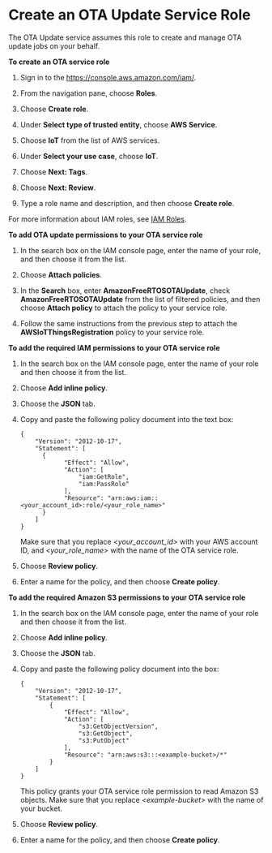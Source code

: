 # Create an OTA Update Service Role<a name="create-service-role"></a>

The OTA Update service assumes this role to create and manage OTA update jobs on your behalf\.<a name="create-service-role-steps"></a>

**To create an OTA service role**

1. Sign in to the [https://console\.aws\.amazon\.com/iam/](https://console.aws.amazon.com/iam/)\.

1. From the navigation pane, choose **Roles**\.

1. Choose **Create role**\.

1. Under **Select type of trusted entity**, choose **AWS Service**\.

1. Choose **IoT** from the list of AWS services\.

1. Under **Select your use case**, choose **IoT**\.

1. Choose **Next: Tags**\.

1. Choose **Next: Review**\.

1. Type a role name and description, and then choose **Create role**\.

For more information about IAM roles, see [IAM Roles](https://docs.aws.amazon.com/IAM/latest/UserGuide/id_roles.html)\.<a name="add-ota-permissions"></a>

**To add OTA update permissions to your OTA service role**

1. In the search box on the IAM console page, enter the name of your role, and then choose it from the list\.

1. Choose **Attach policies**\.

1. In the **Search** box, enter **AmazonFreeRTOSOTAUpdate**, check **AmazonFreeRTOSOTAUpdate** from the list of filtered policies, and then choose **Attach policy** to attach the policy to your service role\.

1. Follow the same instructions from the previous step to attach the **AWSIoTThingsRegistration** policy to your service role\.<a name="add-iam-permissions"></a>

**To add the required IAM permissions to your OTA service role**

1. In the search box on the IAM console page, enter the name of your role and then choose it from the list\.

1. Choose **Add inline policy**\.

1. Choose the **JSON** tab\.

1. Copy and paste the following policy document into the text box:

   ```
   {
       "Version": "2012-10-17",
       "Statement": [
         {
               "Effect": "Allow",
               "Action": [
                   "iam:GetRole",
                   "iam:PassRole"
               ],
               "Resource": "arn:aws:iam::<your_account_id>:role/<your_role_name>"
         }
       ]
   }
   ```

   Make sure that you replace *<your\_account\_id>* with your AWS account ID, and *<your\_role\_name>* with the name of the OTA service role\.

1. Choose **Review policy**\.

1. Enter a name for the policy, and then choose **Create policy**\.<a name="add-s3-permissions"></a>

**To add the required Amazon S3 permissions to your OTA service role**

1. In the search box on the IAM console page, enter the name of your role and then choose it from the list\.

1. Choose **Add inline policy**\.

1. Choose the **JSON** tab\.

1. Copy and paste the following policy document into the box:

   ```
   {
       "Version": "2012-10-17",
       "Statement": [
           {
               "Effect": "Allow",
               "Action": [
                   "s3:GetObjectVersion",
                   "s3:GetObject",
                   "s3:PutObject"
               ],
               "Resource": "arn:aws:s3:::<example-bucket>/*"
           }
       ]
   }
   ```

   This policy grants your OTA service role permission to read Amazon S3 objects\. Make sure that you replace *<example\-bucket>* with the name of your bucket\.

1. Choose **Review policy**\.

1. Enter a name for the policy, and then choose **Create policy**\.